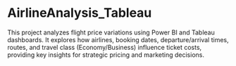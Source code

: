 # AirlineAnalysis_Tableau
This project analyzes flight price variations using Power BI and Tableau dashboards. It explores how airlines, booking dates, departure/arrival times, routes, and travel class (Economy/Business) influence ticket costs, providing key insights for strategic pricing and marketing decisions.
